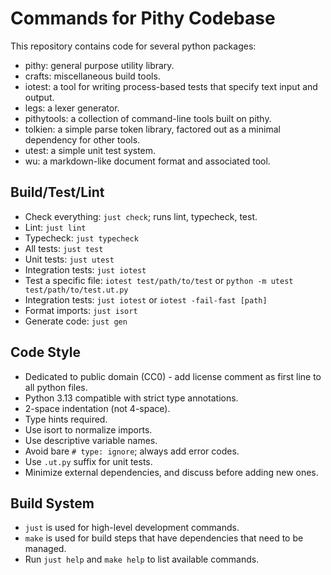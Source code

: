 # Commands for Pithy Codebase

This repository contains code for several python packages:
- pithy: general purpose utility library.
- crafts: miscellaneous build tools.
- iotest: a tool for writing process-based tests that specify text input and output.
- legs: a lexer generator.
- pithytools: a collection of command-line tools built on pithy.
- tolkien: a simple parse token library, factored out as a minimal dependency for other tools.
- utest: a simple unit test system.
- wu: a markdown-like document format and associated tool.

## Build/Test/Lint
- Check everything: `just check`; runs lint, typecheck, test.
- Lint: `just lint`
- Typecheck: `just typecheck`
- All tests: `just test`
- Unit tests: `just utest`
- Integration tests: `just iotest`
- Test a specific file: `iotest test/path/to/test` or `python -m utest test/path/to/test.ut.py`
- Integration tests: `just iotest` or `iotest -fail-fast [path]`
- Format imports: `just isort`
- Generate code: `just gen`

## Code Style
- Dedicated to public domain (CC0) - add license comment as first line to all python files.
- Python 3.13 compatible with strict type annotations.
- 2-space indentation (not 4-space).
- Type hints required.
- Use isort to normalize imports.
- Use descriptive variable names.
- Avoid bare `# type: ignore`; always add error codes.
- Use `.ut.py` suffix for unit tests.
- Minimize external dependencies, and discuss before adding new ones.

## Build System
- `just` is used for high-level development commands.
- `make` is used for build steps that have dependencies that need to be managed.
- Run `just help` and `make help` to list available commands.
